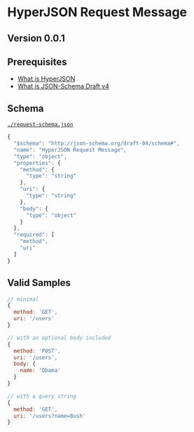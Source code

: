 # HyperJSON Request Message

## Version 0.0.1

## Prerequisites

- [What is HyperJSON](https://github.com/HyperJSON/HyperJSON)
- [What is JSON-Schema Draft v4](http://json-schema.org/)

## Schema

[`./request-schema.json`](./request-schema.json)

```javascript
{
  "$schema": "http://json-schema.org/draft-04/schema#",
  "name": "HyperJSON Request Message",
  "type": "object",
  "properties": {
    "method": {
      "type": "string"
    },
    "uri": {
      "type": "string"
    },
    "body": {
      "type": "object"
    }
  },
  "required": [
    "method",
    "uri"
  ]
}
```

## Valid Samples

```javascript
// minimal
{
  method: 'GET',
  uri: '/users'
}

// with an optional body included
{
  method: 'POST',
  uri: '/users',
  body: {
    name: 'Obama'
  }
}

// with a query string
{
  method: 'GET',
  uri: '/users?name=Bush'
}
```
